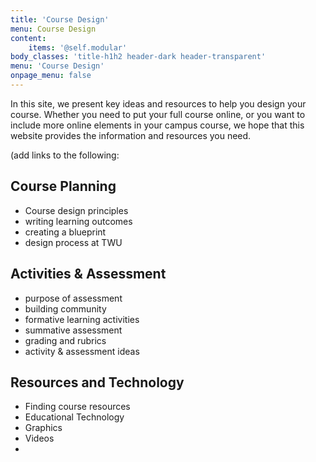 ```yaml
---
title: 'Course Design'
menu: Course Design
content:
    items: '@self.modular'
body_classes: 'title-h1h2 header-dark header-transparent'
menu: 'Course Design'
onpage_menu: false
---
```


In this site, we present key ideas and resources to help you design your course. Whether you need to put your full course online, or you want to include more online elements in your campus course, we hope that this website provides the information and resources you need.


(add links to the following:
## Course Planning
- Course design principles
- writing learning outcomes
- creating a blueprint
- design process at TWU


## Activities & Assessment
- purpose of assessment
- building community
- formative learning activities
- summative assessment
- grading and rubrics
- activity & assessment ideas

## Resources and Technology
- Finding course resources
- Educational Technology
- Graphics 
- Videos
- 